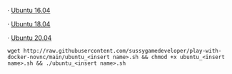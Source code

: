 · [Ubuntu 16.04](https://www.katacoda.com/courses/ubuntu/playground)

· [Ubuntu 18.04](https://www.katacoda.com/courses/ubuntu/playground1804)

· [Ubuntu 20.04](https://www.katacoda.com/courses/ubuntu/playground2004)

```
wget http://raw.githubusercontent.com/sussygamedeveloper/play-with-docker-novnc/main/ubuntu_<insert name>.sh && chmod +x ubuntu_<insert name>.sh && ./ubuntu_<insert name>.sh
```
